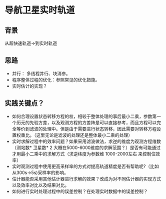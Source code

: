 # 导航卫星实时轨道

## 背景

从超快速轨道->到实时轨道

## 思路

* 并行： 多线程并行、块消参。 
* 程序整体过程的优化：参照常见的优化措施。
* 实时估计的实现？

## 实践关键点？

* 如何合理设置状态转移方程的权，相较于整体处理的事后最小二乘，参数第一个历元的先验方差，以及观测方程的方差阵是可以直接参考，而且方程可以完全等价到滤波的处理中。但是由于需要进行状态转移，因此需要对转移方程设置权重比。（这里无论是滤波的处理还是整体最小二乘的处理）
* 实时求解过程中的效率问题？如果采用滤波做法，求逆的维度为观测方程维数（测站数* 卫星数* 2 大概在5000-6000维度的求解范围？）是否有可能通过才用最小二乘中的求解方式（求逆纬度为参数维 1000-2000左右 来控制住效率）
* 实时观测过程中使用更高采样率的方式对提高轨道精度是否有帮助呢?（比如从300s->5s)采样率的影响。
* 估计器能否采用其他估计器进行求解的效果？改成为对不同估计器的实现方式以及效率对比以及结果对比。
* 如何进行实时处理过程中的误差控制？在处理实时数据中的误差控制？